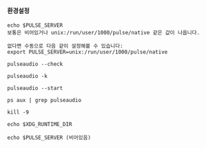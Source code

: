 #### 환경설정
```less
echo $PULSE_SERVER
보통은 비어있거나 unix:/run/user/1000/pulse/native 같은 값이 나옵니다.

없다면 수동으로 다음 같이 설정해볼 수 있습니다:
export PULSE_SERVER=unix:/run/user/1000/pulse/native
```

```less
pulseaudio --check

pulseaudio -k

pulseaudio --start
```

```less
ps aux | grep pulseaudio

kill -9

echo $XDG_RUNTIME_DIR

echo $PULSE_SERVER (비어있음)
```













